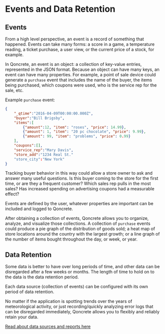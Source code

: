 # Events and Data Retention

## Events

From a high level perspective, an event is a record of something that happened.  Events can take many forms: a score in a game, a temperature reading, a ticket purchase, a user view, or the current price of a stock, for example.

In Qoncrete, an event is an object: a collection of key-value entries, represented in the JSON format.  Because an object can have many keys, an event can have many properties.  For example, a point of sale device could generate a `purchase` event that includes the name of the buyer, the items being purchased, which coupons were used, who is the service rep for the sale, etc.

Example `purchase` event:
```json
{
    "_qtime":"2016-04-09T00:00:00.000Z",
    "buyer":"Bill Brigsby",
    "items":[
        {"amount":12, "item": "roses", "price": 14.99}, 
        {"amount": 1, "item": "20 pc chocolate", "price": 9.99}, 
        {"amount": 99, "item": "problems", "price": 0.99}
    ],
    "coupons":[],
    "service_rep":"Mary Davis",
    "store_add":"1234 Real St."
    "store_city":"New York"
}
```

Tracking buyer behavior in this way could allow a store owner to ask and answer many useful questions. Is this buyer coming to the store for the first time, or are they a frequent customer? Which sales rep pulls in the most sales? Has increased spending on advertising coupons had a measurable effect? 

Events are defined by the user, whatever properties are important can be included and logged to Qoncrete.

After obtaining a collection of events, Qoncrete allows you to organize, analyze, and visualize those collections.  A collection of `purchase` events could produce a pie graph of the distribution of goods sold; a heat map of store locations around the country with the largest growth; or a line graph of the number of items bought throughout the day, or week, or year.

## Data Retention

Some data is better to have over long periods of time, and other data can be disregarded after a few weeks or months.  The length of time to hold on to the data is the data retention period.

Each data source (collection of events) can be configured with its own period of data retention.

No matter if the application is spotting trends over the years of meteorological activity, or just recording/quickly analyzing error logs that can be disregarded immediately, Qoncrete allows you to flexibly and reliably retain your data.

[Read about data sources and reports here](sources-reports.md)
